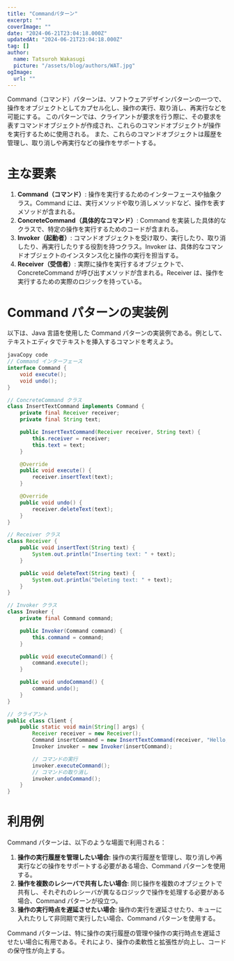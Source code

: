```yaml
---
title: "Commandパターン"
excerpt: ""
coverImage: ""
date: "2024-06-21T23:04:18.000Z"
updatedAt: "2024-06-21T23:04:18.000Z"
tag: []
author:
  name: Tatsuroh Wakasugi
  picture: "/assets/blog/authors/WAT.jpg"
ogImage:
  url: ""
---
```


Command（コマンド）パターンは、ソフトウェアデザインパターンの一つで、操作をオブジェクトとしてカプセル化し、操作の実行、取り消し、再実行などを可能にする。
このパターンでは、クライアントが要求を行う際に、その要求を表すコマンドオブジェクトが作成され、これらのコマンドオブジェクトが操作を実行するために使用される。
また、これらのコマンドオブジェクトは履歴を管理し、取り消しや再実行などの操作をサポートする。

# **主な要素**

1. **Command（コマンド）**: 操作を実行するためのインターフェースや抽象クラス。Command には、実行メソッドや取り消しメソッドなど、操作を表すメソッドが含まれる。
2. **ConcreteCommand（具体的なコマンド）**: Command を実装した具体的なクラスで、特定の操作を実行するためのコードが含まれる。
3. **Invoker（起動者）**: コマンドオブジェクトを受け取り、実行したり、取り消したり、再実行したりする役割を持つクラス。Invoker は、具体的なコマンドオブジェクトのインスタンス化と操作の実行を担当する。
4. **Receiver（受信者）**: 実際に操作を実行するオブジェクトで、ConcreteCommand が呼び出すメソッドが含まれる。Receiver は、操作を実行するための実際のロジックを持っている。

# **Command パターンの実装例**

以下は、Java 言語を使用した Command パターンの実装例である。例として、テキストエディタでテキストを挿入するコマンドを考えよう。

```java
javaCopy code
// Command インターフェース
interface Command {
    void execute();
    void undo();
}

// ConcreteCommand クラス
class InsertTextCommand implements Command {
    private final Receiver receiver;
    private final String text;

    public InsertTextCommand(Receiver receiver, String text) {
        this.receiver = receiver;
        this.text = text;
    }

    @Override
    public void execute() {
        receiver.insertText(text);
    }

    @Override
    public void undo() {
        receiver.deleteText(text);
    }
}

// Receiver クラス
class Receiver {
    public void insertText(String text) {
        System.out.println("Inserting text: " + text);
    }

    public void deleteText(String text) {
        System.out.println("Deleting text: " + text);
    }
}

// Invoker クラス
class Invoker {
    private final Command command;

    public Invoker(Command command) {
        this.command = command;
    }

    public void executeCommand() {
        command.execute();
    }

    public void undoCommand() {
        command.undo();
    }
}

// クライアント
public class Client {
    public static void main(String[] args) {
        Receiver receiver = new Receiver();
        Command insertCommand = new InsertTextCommand(receiver, "Hello, world!");
        Invoker invoker = new Invoker(insertCommand);

        // コマンドの実行
        invoker.executeCommand();
        // コマンドの取り消し
        invoker.undoCommand();
    }
}

```

# **利用例**

Command パターンは、以下のような場面で利用される：

1. **操作の実行履歴を管理したい場合**: 操作の実行履歴を管理し、取り消しや再実行などの操作をサポートする必要がある場合、Command パターンを使用する。
2. **操作を複数のレシーバで共有したい場合**: 同じ操作を複数のオブジェクトで共有し、それぞれのレシーバが異なるロジックで操作を処理する必要がある場合、Command パターンが役立つ。
3. **操作の実行時点を遅延させたい場合**: 操作の実行を遅延させたり、キューに入れたりして非同期で実行したい場合、Command パターンを使用する。

Command パターンは、特に操作の実行履歴の管理や操作の実行時点を遅延させたい場合に有用である。それにより、操作の柔軟性と拡張性が向上し、コードの保守性が向上する。
